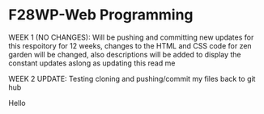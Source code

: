 # F28WP-Web Programming

WEEK 1 (NO CHANGES): Will be pushing and committing new updates for this respoitory for 12 weeks, changes to the HTML and CSS code for zen garden will be changed, also descriptions will be added to display the constant updates aslong as updating this read me

WEEK 2 UPDATE: Testing cloning and pushing/commit my files back to git hub

Hello 
